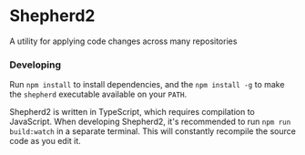 # Shepherd2
A utility for applying code changes across many repositories

### Developing

Run `npm install` to install dependencies, and the `npm install -g` to make the `shepherd` executable available on your `PATH`.

Shepherd2 is written in TypeScript, which requires compilation to JavaScript. When developing Shepherd2, it's recommended to run `npm run build:watch` in a separate terminal. This will constantly recompile the source code as you edit it.
